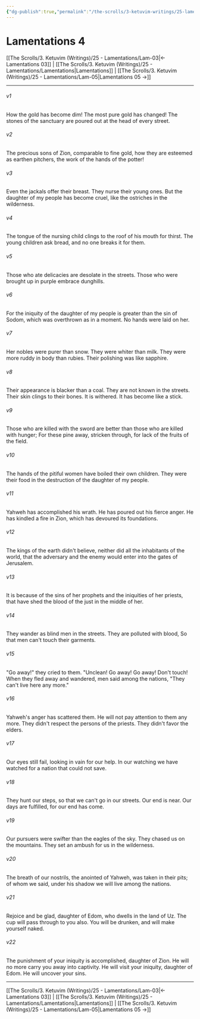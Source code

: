 ```yaml
---
{"dg-publish":true,"permalink":"/the-scrolls/3-ketuvim-writings/25-lamentations/lam-04/","tags":["TheScrolls","Ketuvim"]}
---
```


# Lamentations 4


[[The Scrolls/3. Ketuvim (Writings)/25 - Lamentations/Lam-03\|← Lamentations 03]] | [[The Scrolls/3. Ketuvim (Writings)/25 - Lamentations/Lamentations\|Lamentations]] | [[The Scrolls/3. Ketuvim (Writings)/25 - Lamentations/Lam-05\|Lamentations 05 →]]
***



###### v1 
How the gold has become dim! The most pure gold has changed! The stones of the sanctuary are poured out at the head of every street. 

###### v2 
The precious sons of Zion, comparable to fine gold, how they are esteemed as earthen pitchers, the work of the hands of the potter! 

###### v3 
Even the jackals offer their breast. They nurse their young ones. But the daughter of my people has become cruel, like the ostriches in the wilderness. 

###### v4 
The tongue of the nursing child clings to the roof of his mouth for thirst. The young children ask bread, and no one breaks it for them. 

###### v5 
Those who ate delicacies are desolate in the streets. Those who were brought up in purple embrace dunghills. 

###### v6 
For the iniquity of the daughter of my people is greater than the sin of Sodom, which was overthrown as in a moment. No hands were laid on her. 

###### v7 
Her nobles were purer than snow. They were whiter than milk. They were more ruddy in body than rubies. Their polishing was like sapphire. 

###### v8 
Their appearance is blacker than a coal. They are not known in the streets. Their skin clings to their bones. It is withered. It has become like a stick. 

###### v9 
Those who are killed with the sword are better than those who are killed with hunger; For these pine away, stricken through, for lack of the fruits of the field. 

###### v10 
The hands of the pitiful women have boiled their own children. They were their food in the destruction of the daughter of my people. 

###### v11 
Yahweh has accomplished his wrath. He has poured out his fierce anger. He has kindled a fire in Zion, which has devoured its foundations. 

###### v12 
The kings of the earth didn't believe, neither did all the inhabitants of the world, that the adversary and the enemy would enter into the gates of Jerusalem. 

###### v13 
It is because of the sins of her prophets and the iniquities of her priests, that have shed the blood of the just in the middle of her. 

###### v14 
They wander as blind men in the streets. They are polluted with blood, So that men can't touch their garments. 

###### v15 
"Go away!" they cried to them. "Unclean! Go away! Go away! Don't touch! When they fled away and wandered, men said among the nations, "They can't live here any more." 

###### v16 
Yahweh's anger has scattered them. He will not pay attention to them any more. They didn't respect the persons of the priests. They didn't favor the elders. 

###### v17 
Our eyes still fail, looking in vain for our help. In our watching we have watched for a nation that could not save. 

###### v18 
They hunt our steps, so that we can't go in our streets. Our end is near. Our days are fulfilled, for our end has come. 

###### v19 
Our pursuers were swifter than the eagles of the sky. They chased us on the mountains. They set an ambush for us in the wilderness. 

###### v20 
The breath of our nostrils, the anointed of Yahweh, was taken in their pits; of whom we said, under his shadow we will live among the nations. 

###### v21 
Rejoice and be glad, daughter of Edom, who dwells in the land of Uz. The cup will pass through to you also. You will be drunken, and will make yourself naked. 

###### v22 
The punishment of your iniquity is accomplished, daughter of Zion. He will no more carry you away into captivity. He will visit your iniquity, daughter of Edom. He will uncover your sins.

***
[[The Scrolls/3. Ketuvim (Writings)/25 - Lamentations/Lam-03\|← Lamentations 03]] | [[The Scrolls/3. Ketuvim (Writings)/25 - Lamentations/Lamentations\|Lamentations]] | [[The Scrolls/3. Ketuvim (Writings)/25 - Lamentations/Lam-05\|Lamentations 05 →]]
